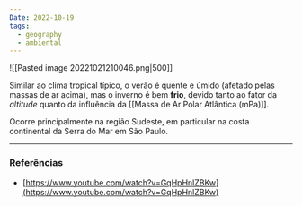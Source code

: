 ```yaml
---
Date: 2022-10-19
tags:
  - geography
  - ambiental
---
```

![[Pasted image 20221021210046.png|500]]

Similar ao clima tropical típico, o verão é quente e úmido (afetado pelas massas de ar acima), mas o inverno é bem **frio**, devido tanto ao fator da *altitude* quanto da influência da [[Massa de Ar Polar Atlântica (mPa)]].

Ocorre principalmente na região Sudeste, em particular na costa continental da Serra do Mar em São Paulo.

---
### Referências
- [https://www.youtube.com/watch?v=GqHpHnlZBKw](https://www.youtube.com/watch?v=GqHpHnlZBKw)